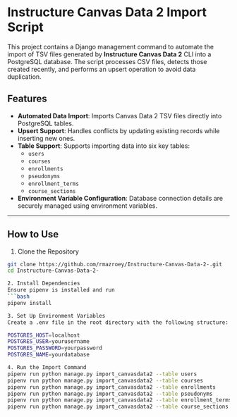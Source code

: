 # Instructure Canvas Data 2 Import Script

This project contains a Django management command to automate the import of TSV files generated by **Instructure Canvas Data 2** CLI into a PostgreSQL database. The script processes CSV files, detects those created recently, and performs an upsert operation to avoid data duplication.

## Features
- **Automated Data Import**: Imports Canvas Data 2 TSV files directly into PostgreSQL tables.  
- **Upsert Support**: Handles conflicts by updating existing records while inserting new ones.  
- **Table Support**: Supports importing data into six key tables:  
  - `users`  
  - `courses`  
  - `enrollments`  
  - `pseudonyms`  
  - `enrollment_terms`  
  - `course_sections`  
- **Environment Variable Configuration**: Database connection details are securely managed using environment variables.  

---

## How to Use

1. Clone the Repository  
```bash
git clone https://github.com/rmazroey/Instructure-Canvas-Data-2-.git
cd Instructure-Canvas-Data-2-

2. Install Dependencies
Ensure pipenv is installed and run
```bash
pipenv install

3. Set Up Environment Variables
Create a .env file in the root directory with the following structure:

POSTGRES_HOST=localhost
POSTGRES_USER=yourusername
POSTGRES_PASSWORD=yourpassword
POSTGRES_NAME=yourdatabase

4. Run the Import Command
pipenv run python manage.py import_canvasdata2 --table users
pipenv run python manage.py import_canvasdata2 --table courses
pipenv run python manage.py import_canvasdata2 --table enrollments
pipenv run python manage.py import_canvasdata2 --table pseudonyms
pipenv run python manage.py import_canvasdata2 --table enrollment_terms
pipenv run python manage.py import_canvasdata2 --table course_sections

